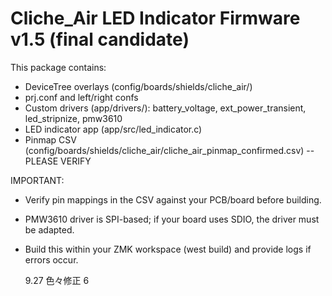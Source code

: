 # Cliche_Air LED Indicator Firmware v1.5 (final candidate)

This package contains:

- DeviceTree overlays (config/boards/shields/cliche_air/)
- prj.conf and left/right confs
- Custom drivers (app/drivers/): battery_voltage, ext_power_transient, led_stripnize, pmw3610
- LED indicator app (app/src/led_indicator.c)
- Pinmap CSV (config/boards/shields/cliche_air/cliche_air_pinmap_confirmed.csv) -- PLEASE VERIFY

IMPORTANT:

- Verify pin mappings in the CSV against your PCB/board before building.
- PMW3610 driver is SPI-based; if your board uses SDIO, the driver must be adapted.
- Build this within your ZMK workspace (west build) and provide logs if errors occur.

  9.27 色々修正 6

